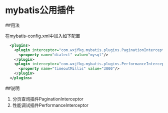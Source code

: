 # mybatis公用插件
##用法

在mybatis-config.xml中加入如下配置
  ```xml
    <plugins>
      <plugin interceptor="com.wxjfkg.mybatis.plugins.PaginationInterceptor">
        <property name="dialect" value="mysql"/>
      </plugin>
      <plugin interceptor="com.wxjfkg.mybatis.plugins.PerformanceInterceptor">
        <property name="timeoutMillis" value="3000"/>
      </plugin>
    </plugins>
  ```
  
##说明
1. 分页查询插件PaginationInterceptor
2. 性能调试插件PerformanceInterceptor
